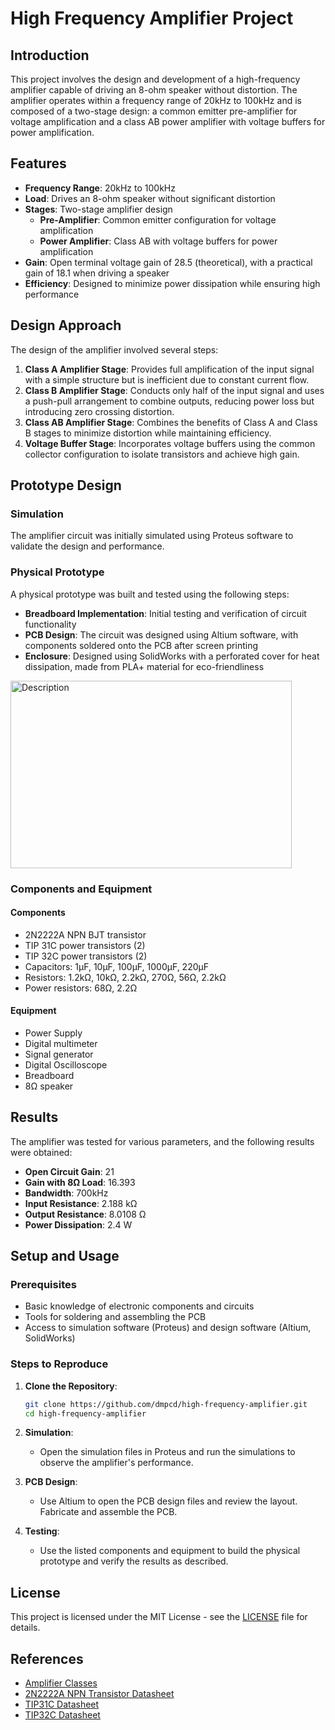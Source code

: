 # High Frequency Amplifier Project

## Introduction

This project involves the design and development of a high-frequency amplifier capable of driving an 8-ohm speaker without distortion. The amplifier operates within a frequency range of 20kHz to 100kHz and is composed of a two-stage design: a common emitter pre-amplifier for voltage amplification and a class AB power amplifier with voltage buffers for power amplification.

## Features

- **Frequency Range**: 20kHz to 100kHz
- **Load**: Drives an 8-ohm speaker without significant distortion
- **Stages**: Two-stage amplifier design
  - **Pre-Amplifier**: Common emitter configuration for voltage amplification
  - **Power Amplifier**: Class AB with voltage buffers for power amplification
- **Gain**: Open terminal voltage gain of 28.5 (theoretical), with a practical gain of 18.1 when driving a speaker
- **Efficiency**: Designed to minimize power dissipation while ensuring high performance

## Design Approach

The design of the amplifier involved several steps:

1. **Class A Amplifier Stage**: Provides full amplification of the input signal with a simple structure but is inefficient due to constant current flow.
2. **Class B Amplifier Stage**: Conducts only half of the input signal and uses a push-pull arrangement to combine outputs, reducing power loss but introducing zero crossing distortion.
3. **Class AB Amplifier Stage**: Combines the benefits of Class A and Class B stages to minimize distortion while maintaining efficiency.
4. **Voltage Buffer Stage**: Incorporates voltage buffers using the common collector configuration to isolate transistors and achieve high gain.

## Prototype Design

### Simulation

The amplifier circuit was initially simulated using Proteus software to validate the design and performance.

### Physical Prototype

A physical prototype was built and tested using the following steps:
- **Breadboard Implementation**: Initial testing and verification of circuit functionality
- **PCB Design**: The circuit was designed using Altium software, with components soldered onto the PCB after screen printing
- **Enclosure**: Designed using SolidWorks with a perforated cover for heat dissipation, made from PLA+ material for eco-friendliness
<img src="https://github.com/user-attachments/assets/9c1adf53-55f9-4d36-8a15-ecfb0872ccb9" alt="Description" width="450" height="300">


### Components and Equipment

#### Components

- 2N2222A NPN BJT transistor
- TIP 31C power transistors (2)
- TIP 32C power transistors (2)
- Capacitors: 1µF, 10µF, 100µF, 1000µF, 220µF
- Resistors: 1.2kΩ, 10kΩ, 2.2kΩ, 270Ω, 56Ω, 2.2kΩ
- Power resistors: 68Ω, 2.2Ω

#### Equipment

- Power Supply
- Digital multimeter
- Signal generator
- Digital Oscilloscope
- Breadboard
- 8Ω speaker

## Results

The amplifier was tested for various parameters, and the following results were obtained:

- **Open Circuit Gain**: 21
- **Gain with 8Ω Load**: 16.393
- **Bandwidth**: 700kHz
- **Input Resistance**: 2.188 kΩ
- **Output Resistance**: 8.0108 Ω
- **Power Dissipation**: 2.4 W

## Setup and Usage

### Prerequisites

- Basic knowledge of electronic components and circuits
- Tools for soldering and assembling the PCB
- Access to simulation software (Proteus) and design software (Altium, SolidWorks)

### Steps to Reproduce

1. **Clone the Repository**: 
    ```sh
    git clone https://github.com/dmpcd/high-frequency-amplifier.git
    cd high-frequency-amplifier
    ```

2. **Simulation**: 
   - Open the simulation files in Proteus and run the simulations to observe the amplifier's performance.

3. **PCB Design**: 
   - Use Altium to open the PCB design files and review the layout. Fabricate and assemble the PCB.

4. **Testing**: 
   - Use the listed components and equipment to build the physical prototype and verify the results as described.

## License

This project is licensed under the MIT License - see the [LICENSE](LICENSE) file for details.

## References

- [Amplifier Classes](https://www.electronics-tutorials.ws/amplifier/amplifier-classes.html)
- [2N2222A NPN Transistor Datasheet](https://pdf1.alldatasheet.com/datasheet-pdf/download/956542/FCI/2N2222A.html)
- [TIP31C Datasheet](https://www.st.com/resource/en/datasheet/tip31c.pdf)
- [TIP32C Datasheet](https://www.st.com/resource/en/datasheet/tip32c.pdf)
